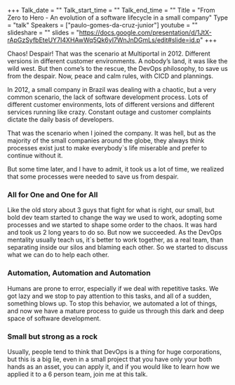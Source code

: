 +++
Talk_date = ""
Talk_start_time = ""
Talk_end_time = ""
Title = "From Zero to Hero - An evolution of a software lifecycle in a small company"
Type = "talk"
Speakers = ["paulo-gomes-da-cruz-junior"]
youtube = ""
slideshare = ""
slides = "https://docs.google.com/presentation/d/1JtX-rApGzSyfbEteUY7I4XHAwWq5Qk6yI7WnJnDGmLs/edit#slide=id.p"
+++

Chaos! Despair! That was the scenario at Multiportal in 2012. Different versions in different customer environments. A nobody’s land, it was like the wild west. But then come’s to the rescue, the DevOps philosophy, to save us from the despair. Now, peace and calm rules, with CICD and plannings.

In 2012, a small company in Brazil was dealing with a chaotic, but a very common scenario, the lack of software development process. Lots of different customer environments, lots of different versions and different services running like crazy. Constant outage and customer complaints dictate the daily basis of developers.

That was the scenario when I joined the company. It was hell, but as the majority of the small companies around the globe, they always think processes exist just to make everybody`s life miserable and prefer to continue without it.

But some time later, and I have to admit, it took us a lot of time, we realized that some processes were needed to save us from despair.

### All for One and One for All

Like the old story about 3 guys that fight for what is right, our small, but bold dev team started to change the way we used to work, adopting some processes and we started to shape some order to the chaos. It was hard and took us 2 long years to do so. But now we succeeded. As the DevOps mentality usually teach us, it`s better to work together, as a real team, than separating inside our silos and blaming each other. So we started to discuss what we can do to help each other.

### Automation, Automation and Automation

Humans are prone to error, especially if we deal with repetitive tasks. We got lazy and we stop to pay attention to this tasks, and all of a sudden, something blows up. To stop this behavior, we automated a lot of things, and now we have a mature process to guide us through this dark and deep space of software development.

### Small but strong as a rock

Usually, people tend to think that DevOps is a thing for huge corporations, but this is a big lie, even in a small project that you have only your both hands as an asset, you can apply it, and if you would like to learn how we applied it to a 6 person team, join me at this talk.
